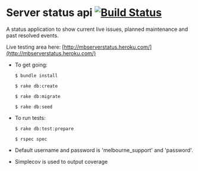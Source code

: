 # Server status api [![Build Status](https://secure.travis-ci.org/seanhandley/server_status.png)](http://travis-ci.org/seanhandley/server_status)

A status application to show current live issues, planned maintenance and past resolved events.

Live testing area here: [http://mbserverstatus.heroku.com/](http://mbserverstatus.heroku.com/)

* To get going:

    `$ bundle install`

    `$ rake db:create`

    `$ rake db:migrate`

    `$ rake db:seed`

* To run tests:

    `$ rake db:test:prepare`

    `$ rspec spec`

* Default username and password is 'melbourne_support' and 'password'.
* Simplecov is used to output coverage

